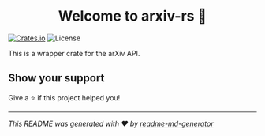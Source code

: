 <h1 align="center">Welcome to arxiv-rs 👋</h1>

[![Crates.io](https://img.shields.io/crates/v/arxiv-rs.svg)](https://crates.io/crates/arxiv-rs)
![License](https://img.shields.io/crates/l/arxiv-rs.svg)

This is a wrapper crate for the arXiv API.

## Show your support

Give a ⭐️ if this project helped you!

***
_This README was generated with ❤️ by [readme-md-generator](https://github.com/kefranabg/readme-md-generator)_
